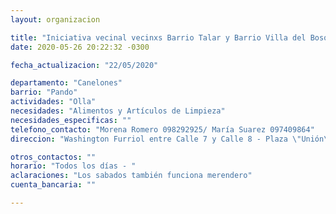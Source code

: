 ```yaml
---
layout: organizacion

title: "Iniciativa vecinal vecinxs Barrio Talar y Barrio Villa del Bosque"
date: 2020-05-26 20:22:32 -0300

fecha_actualizacion: "22/05/2020"

departamento: "Canelones"
barrio: "Pando"
actividades: "Olla"
necesidades: "Alimentos y Artículos de Limpieza"
necesidades_especificas: ""
telefono_contacto: "Morena Romero 098292925/ María Suarez 097409864"
direccion: "Washington Furriol entre Calle 7 y Calle 8 - Plaza \"Unión\" barrio Talar"

otros_contactos: ""
horario: "Todos los días - "
aclaraciones: "Los sabados también funciona merendero"
cuenta_bancaria: ""

---
```

